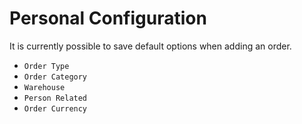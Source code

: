 # Personal Configuration
It is currently possible to save default options when adding an order.
- `Order Type`
- `Order Category`
- `Warehouse`
- `Person Related`
- `Order Currency`